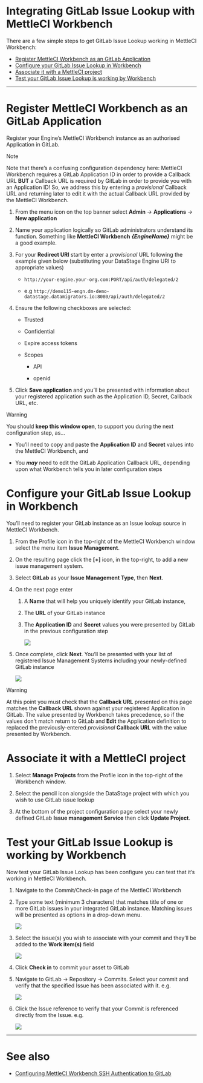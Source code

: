 # Integrating GitLab Issue Lookup with MettleCI Workbench

There are a few simple steps to get GitLab Issue Lookup working in MettleCI Workbench:

*   [Register MettleCI Workbench as an GitLab Application](#register-mettleci-workbench-as-an-gitlab-application)
*   [Configure your GitLab Issue Lookup in Workbench](#configure-your-gitlab-issue-lookup-in-workbench)
*   [Associate it with a MettleCI project](#associate-it-with-a-mettleci-project)
*   [Test your GitLab Issue Lookup is working by Workbench](#test-your-gitlab-issue-lookup-is-working-by-workbench)

* * *

# Register MettleCI Workbench as an GitLab Application

Register your Engine’s MettleCI Workbench instance as an authorised Application in GitLab.

> [!NOTE]
> Note that there’s a confusing configuration dependency here:
> MettleCI Workbench requires a GitLab Application ID in order to provide a Callback URL **BUT** a Callback URL is required by GitLab in order to provide you with an Application ID!
> So, we address this by entering a *provisional* Callback URL and returning later to edit it with the actual Callback URL provided by the MettleCI Workbench.

1.  From the menu icon on the top banner select **Admin** → **Applications** → **New application**
    
2.  Name your application logically so GitLab administrators understand its function. Something like **MettleCI Workbench** ***{EngineName}*** might be a good example.
    
3.  For your **Redirect URI** start by enter a *provisional* URL following the example given below (substituting your DataStage Engine URI to appropriate values)
    
    *   `http://your-engine.your-org.com:PORT/api/auth/delegated/2`
        
    *   e.g `http://demo115-engn.dm-demo-datastage.datamigrators.io:8080/api/auth/delegated/2`
        
4.  Ensure the following checkboxes are selected:
    
    *   Trusted
        
    *   Confidential
        
    *   Expire access tokens
        
    *   Scopes
        
        *   API
            
        *   openid
            
5.  Click **Save application** and you’ll be presented with information about your registered application such as the Application ID, Secret, Callback URL, etc.
    

> [!WARNING]
> You should **keep this window open**, to support you during the next configuration step, as…
> *   You’ll need to copy and paste the **Application ID** and **Secret** values into the MettleCI Workbench, and
>     
> *   You ***may*** need to edit the GitLab Application Callback URL, depending upon what Workbench tells you in later configuration steps

# Configure your GitLab Issue Lookup in Workbench

You’ll need to register your GitLab instance as an Issue lookup source in MettleCI Workbench.

1.  From the Profile icon in the top-right of the MettleCI Workbench window select the menu item **Issue Management**.
    
2.  On the resulting page click the **\[+\]** icon, in the top-right, to add a new issue management system.
    
3.  Select **GitLab** as your **Issue Management Type**, then **Next**.
    
4.  On the next page enter
    
    1.  A **Name** that will help you uniquely identify your GitLab instance,
        
    2.  The **URL** of your GitLab instance
        
    3.  The **Application ID** and **Secret** values you were presented by GitLab in the previous configuration step
        
        ![](./attachments/image-20220727-023822.png)
        
5.  Once complete, click **Next**. You’ll be presented with your list of registered Issue Management Systems including your newly-defined GitLab instance
    
    ![](./attachments/image-20220727-030246.png)
    

> [!WARNING]
> At this point you must check that the **Callback URL** presented on this page matches the **Callback URL** shown against your registered Application in GitLab.
> The value presented by Workbench takes precedence, so if the values don’t match return to GitLab and **Edit** the Application definition to replaced the previously-entered *provisional* **Callback URL** with the value presented by Workbench.

# Associate it with a MettleCI project

1.  Select **Manage Projects** from the Profile icon in the top-right of the Workbench window.
    
2.  Select the pencil icon alongside the DataStage project with which you wish to use GitLab issue lookup
    
3.  At the bottom of the project configuration page select your newly defined GitLab **Issue management Service** then click **Update Project**.
    

# Test your GitLab Issue Lookup is working by Workbench

Now test your GitLab Issue Lookup has been configure you can test that it’s working in MettleCI Workbench.

1.  Navigate to the Commit/Check-in page of the MettleCI Workbench
    
2.  Type some text (minimum 3 characters) that matches title of one or more GitLab issues in your integrated GitLab instance. Matching issues will be presented as options in a drop-down menu.
    
    ![](./attachments/image-20220727-023331.png)
    
3.  Select the issue(s) you wish to associate with your commit and they’ll be added to the **Work item(s)** field
    
    ![](./attachments/image-20220727-023354.png)
    
4.  Click **Check in** to commit your asset to GitLab
    
5.  Navigate to GitLab → Repository → Commits. Select your commit and verify that the specified Issue has been associated with it. e.g.
    
    ![](./attachments/image-20220729-001021.png)
    
6.  Click the Issue reference to verify that your Commit is referenced directly from the Issue. e.g.
    
    ![](./attachments/image-20220729-002609.png)
    

* * *

# See also

*   [Configuring MettleCI Workbench SSH Authentication to GitLab](../gitlab/configuring-mettleci-workbench-ssh-authentication-to-gitlab.md)